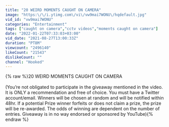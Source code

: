 ```yaml
---
title: "20 WEIRD MOMENTS CAUGHT ON CAMERA"
image: "https:\/\/i.ytimg.com\/vi\/vw9mai7WONU\/hqdefault.jpg"
vid_id: "vw9mai7WONU"
categories: "Entertainment"
tags: ["caught on camera","cctv videos","moments caught on camera"]
date: "2022-01-22T07:33:03+03:00"
vid_date: "2021-08-27T13:00:33Z"
duration: "PT8M"
viewcount: "2496140"
likeCount: "21543"
dislikeCount: ""
channel: "Hooked"
---
```

{% raw %}20 WEIRD MOMENTS CAUGHT ON CAMERA<br /><br />(You’re not obligated to participate in the giveaway mentioned in the video. It is ONLY a recommendation and free of choice. You must have a Twitter account/email. Winners will be chosen at random and will be notified within 48hr. If a potential Prize winner forfeits or does not claim a prize, the prize will be re-awarded. The odds of winning are dependent on the number of entries. Giveaway is in no way endorsed or sponsored by YouTube){% endraw %}
